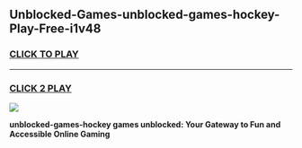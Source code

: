 
## Unblocked-Games-unblocked-games-hockey-Play-Free-i1v48
<h3>
<a href="https://premium76.site?title=unblocked-games-hockey&ref=20A">CLICK TO PLAY</a></h3>
<hr>

<h3>
<a href="https://premium76.site?title=unblocked-games-hockey&ref=20A">CLICK 2 PLAY</a>
  
</h3>

<a href="https://premium76.site?title=unblocked-games-hockey&ref=20A"><img src="https://clearcache.store/games.png"></a>


**unblocked-games-hockey games unblocked: Your Gateway to Fun and Accessible Online Gaming**
